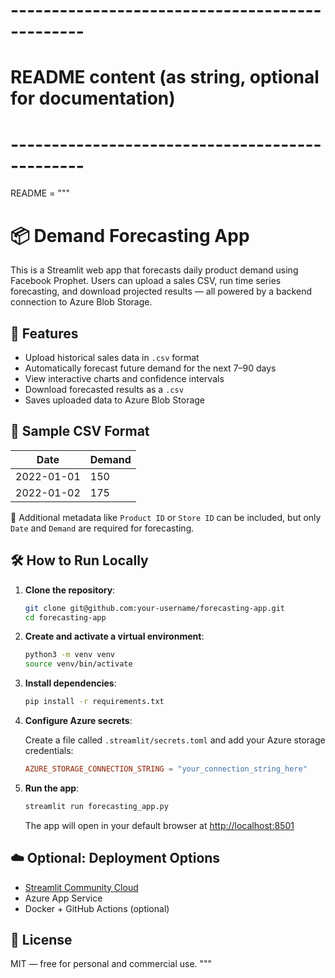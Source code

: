# -----------------------------------------------
# README content (as string, optional for documentation)
# -----------------------------------------------
README = """
# 📦 Demand Forecasting App

This is a Streamlit web app that forecasts daily product demand using Facebook Prophet. Users can upload a sales CSV, run time series forecasting, and download projected results — all powered by a backend connection to Azure Blob Storage.

## 🚀 Features

- Upload historical sales data in `.csv` format
- Automatically forecast future demand for the next 7–90 days
- View interactive charts and confidence intervals
- Download forecasted results as a `.csv`
- Saves uploaded data to Azure Blob Storage

## 📂 Sample CSV Format

| Date       | Demand |
|------------|--------|
| 2022-01-01 | 150    |
| 2022-01-02 | 175    |

📝 Additional metadata like `Product ID` or `Store ID` can be included, but only `Date` and `Demand` are required for forecasting.

## 🛠 How to Run Locally

1. **Clone the repository**:
   ```bash
   git clone git@github.com:your-username/forecasting-app.git
   cd forecasting-app
   ```

2. **Create and activate a virtual environment**:
   ```bash
   python3 -m venv venv
   source venv/bin/activate
   ```

3. **Install dependencies**:
   ```bash
   pip install -r requirements.txt
   ```

4. **Configure Azure secrets**:

   Create a file called `.streamlit/secrets.toml` and add your Azure storage credentials:

   ```toml
   AZURE_STORAGE_CONNECTION_STRING = "your_connection_string_here"
   ```

5. **Run the app**:

   ```bash
   streamlit run forecasting_app.py
   ```

   The app will open in your default browser at [http://localhost:8501](http://localhost:8501)

## ☁️ Optional: Deployment Options

- [Streamlit Community Cloud](https://streamlit.io/cloud)
- Azure App Service
- Docker + GitHub Actions (optional)

## 📄 License

MIT — free for personal and commercial use.
"""
